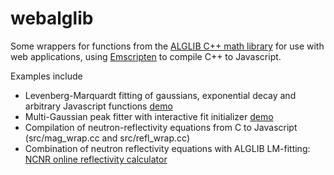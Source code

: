 # webalglib

Some wrappers for functions from the [ALGLIB C++ math library](http://www.alglib.net/) for use with web applications, using [Emscripten](http://emscripten.org/) to compile C++ to Javascript.

Examples include

  * Levenberg-Marquardt fitting of gaussians, exponential decay and arbitrary Javascript functions [demo](https://bmaranville.github.io/webalglib/apps/webfit/app.html)
  * Multi-Gaussian peak fitter with interactive fit initializer [demo](https://bmaranville.github.io/webalglib/apps/webfit/multipeak.html)
  * Compilation of neutron-reflectivity equations from C to Javascript (src/mag_wrap.cc and src/refl_wrap.cc)
  * Combination of neutron reflectivity equations with ALGLIB LM-fitting: [NCNR online reflectivity calculator](https://www.ncnr.nist.gov/instruments/magik/calculators/calcR_d3_dark.html)

